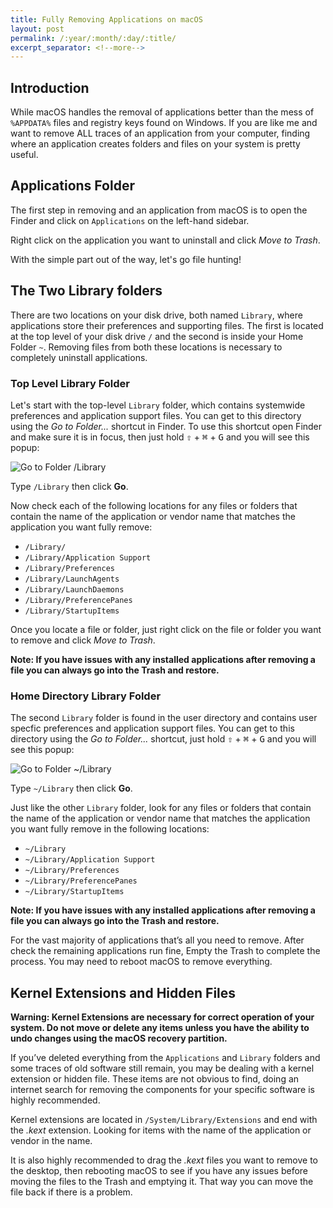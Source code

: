 ```yaml
---
title: Fully Removing Applications on macOS
layout: post
permalink: /:year/:month/:day/:title/
excerpt_separator: <!--more-->
---
```


## Introduction
While macOS handles the removal of applications better than the mess of `%APPDATA%` files and registry keys found on Windows. If you are like me and want to remove ALL traces of an application from your computer, finding where an application creates folders and files on your system is pretty useful.

## Applications Folder
The first step in removing and an application from macOS is to open the Finder and click on `Applications` on the left-hand sidebar.

Right click on the application you want to uninstall and click *Move to Trash*.

With the simple part out of the way, let's go file hunting!

## The Two Library folders
There are two locations on your disk drive, both named `Library`, where applications store their preferences and supporting files. The first is located at the top level of your disk drive `/` and the second is inside your Home Folder `~`. Removing files from both these locations is necessary to completely uninstall applications.

<!--more-->

### Top Level Library Folder
Let's start with the top-level `Library` folder, which contains systemwide preferences and application support files. You can get to this directory using the *Go to Folder...* shortcut in Finder. To use this shortcut open Finder and make sure it is in focus, then just hold <kbd>⇧</kbd> + <kbd>⌘</kbd> + <kbd>G</kbd> and you will see this popup:

<img src="//dl.dropboxusercontent.com/s/vgdqusckbx3vbam/image1.png" alt="Go to Folder /Library">

Type `/Library` then click **Go**.

Now check each of the following locations for any files or folders that contain the name of the application or vendor name that matches the application you want fully remove:

* `/Library/`
* `/Library/Application Support`
* `/Library/Preferences`
* `/Library/LaunchAgents`
* `/Library/LaunchDaemons`
* `/Library/PreferencePanes`
* `/Library/StartupItems`

Once you locate a file or folder, just right click on the file or folder you want to remove and click *Move to Trash*.

**Note: If you have issues with any installed applications after removing a file you can always go into the Trash and restore.**

### Home Directory Library Folder
The second `Library` folder is found in the user directory and contains user specfic preferences and application support files. You can get to this directory using the *Go to Folder...* shortcut, just hold <kbd>⇧</kbd> + <kbd>⌘</kbd> + <kbd>G</kbd> and you will see this popup:

<img src="//dl.dropboxusercontent.com/s/2qnmcsvhnc9gatf/image2.png" alt="Go to Folder ~/Library">

Type `~/Library` then click **Go**.

Just like the other `Library` folder, look for any files or folders that contain the name of the application or vendor name that matches the application you want fully remove in the following locations:

* `~/Library`
* `~/Library/Application Support`
* `~/Library/Preferences`
* `~/Library/PreferencePanes`
* `~/Library/StartupItems`

**Note: If you have issues with any installed applications after removing a file you can always go into the Trash and restore.**

For the vast majority of applications that’s all you need to remove. After check the remaining applications run fine, Empty the Trash to complete the process. You may need to reboot macOS to remove everything.

## Kernel Extensions and Hidden Files

**Warning: Kernel Extensions are necessary for correct operation of your system. Do not move or delete any items unless you have the ability to undo changes using the macOS recovery partition.**

If you’ve deleted everything from the `Applications` and `Library` folders and some traces of old software still remain, you may be dealing with a kernel extension or hidden file. These items are not obvious to find, doing an internet search for removing the components for your specific software is highly recommended.

Kernel extensions are located in `/System/Library/Extensions` and end with the *.kext* extension. Looking for items with the name of the application or vendor in the name. 

It is also highly recommended to drag the *.kext* files you want to remove to the desktop, then rebooting macOS to see if you have any issues before moving the files to the Trash and emptying it. That way you can move the file back if there is a problem.